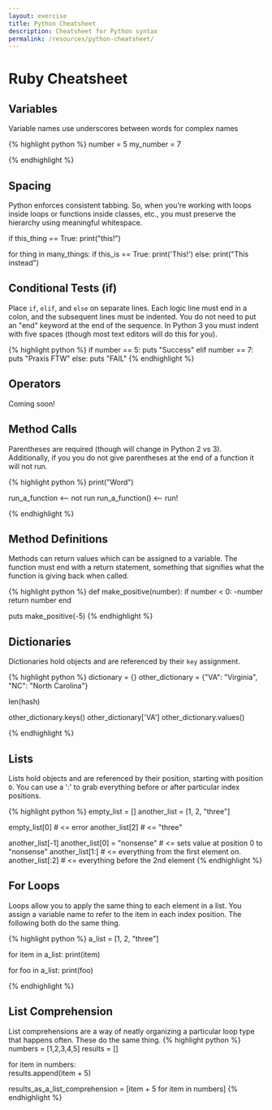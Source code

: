 ```yaml
---
layout: exercise
title: Python Cheatsheet
description: Cheatsheet for Python syntax
permalink: /resources/python-cheatsheet/
---
```


# Ruby Cheatsheet


## Variables
Variable names use underscores between words for complex names

{% highlight python %}
number = 5
my_number = 7

{% endhighlight %}

## Spacing
Python enforces consistent tabbing. So, when you're working with loops inside loops or functions inside classes, etc., you must preserve the hierarchy using meaningful whitespace.

if this_thing == True:
     print("this!")


for thing in many_things:
     if this_is == True:
          print('This!')
     else:
          print("This instead")

## Conditional Tests (if)

Place `if`, `elif`, and `else` on separate lines. Each logic line must end in a colon, and the subsequent lines must be indented. You do not need to put an "end" keyword at the end of the sequence. In Python 3 you must indent with five spaces (though most text editors will do this for you).

{% highlight python %}
if number == 5:
  puts "Success"
elif number == 7:
  puts "Praxis FTW"
else:
  puts "FAIL"
{% endhighlight %}

## Operators

Coming soon!

## Method Calls

Parentheses are required (though will change in Python 2 vs 3). Additionally, if you you do not give parentheses at the end of a function it will not run.

{% highlight python %}
print("Word")

run_a_function <-- not run
run_a_function() <-- run!

{% endhighlight %}

## Method Definitions

Methods can return values which can be assigned to a variable. The function must end with a return statement, something that signifies what the function is giving back when called.

{% highlight python %}
def make_positive(number):
  if number < 0:
    -number
  return number
end

puts make_positive(-5)
{% endhighlight %}

## Dictionaries

Dictionaries hold objects and are referenced by their `key` assignment.

{% highlight python %}
dictionary = {}
other_dictionary = {"VA": "Virginia", "NC": "North Carolina"}

len(hash)

other_dictionary.keys()
other_dictionary['VA']
other_dictionary.values()

{% endhighlight %}

## Lists

Lists hold objects and are referenced by their position, starting with
position `0`. You can use a ':' to grab everything before or after particular index positions.

{% highlight python %}
empty_list = []
another_list = [1, 2, "three"]

empty_list[0]   # <= error
another_list[2] # <= "three"

another_list[-1]
another_list[0] = "nonsense" # <= sets value at position 0 to
"nonsense"
another_list[1:] # <= everything from the first element on.
another_list[:2] # <= everything before the 2nd element
{% endhighlight %}


## For Loops

Loops allow you to apply the same thing to each element in a list. You assign a variable name to refer to the item in each index position. The following both do the same thing.

{% highlight python %}
a_list = [1, 2, "three"]

for item in a_list:
     print(item)

for foo in a_list:
     print(foo)

{% endhighlight %}

## List Comprehension

List comprehensions are a way of neatly organizing a particular loop type that happens often. These do the same thing.
{% highlight python %}
numbers = [1,2,3,4,5]
results = []

for item in numbers:     	
     results.append(item + 5)

results_as_a_list_comprehension = [item + 5 for item in numbers]
{% endhighlight %}
